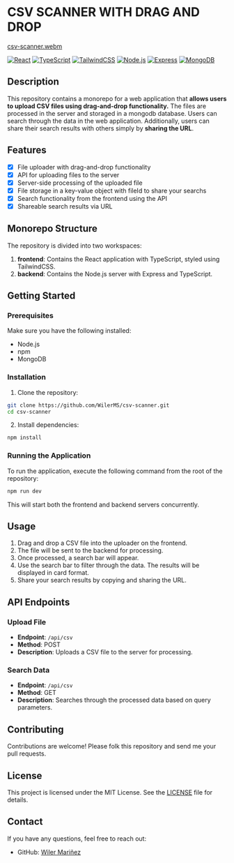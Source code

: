 # CSV SCANNER WITH DRAG AND DROP

[csv-scanner.webm](https://github.com/WilerMS/csv-scanner/assets/70902862/5ff932ca-9de1-4113-a897-e5ed15772224)

[![React](https://img.shields.io/badge/React-18.0.0-blue.svg)](https://reactjs.org/)
[![TypeScript](https://img.shields.io/badge/TypeScript-4.0.0-blue.svg)](https://www.typescriptlang.org/)
[![TailwindCSS](https://img.shields.io/badge/TailwindCSS-2.2.0-blue.svg)](https://tailwindcss.com/)
[![Node.js](https://img.shields.io/badge/Node.js-14.17.0-green.svg)](https://nodejs.org/)
[![Express](https://img.shields.io/badge/Express-4.17.1-green.svg)](https://expressjs.com/)
[![MongoDB](https://img.shields.io/badge/MongoDB-4.4.0-green.svg)](https://www.mongodb.com/)

## Description

This repository contains a monorepo for a web application that **allows users to upload CSV files using drag-and-drop functionality.** The files are processed in the server and storaged in a mongodb database. Users can search through the data in the web application. Additionally, users can share their search results with others simply by **sharing the URL**.

## Features

- [x] File uploader with drag-and-drop functionality
- [x] API for uploading files to the server
- [x] Server-side processing of the uploaded file
- [x] File storage in a key-value object with fileId to share your searchs
- [x] Search functionality from the frontend using the API
- [x] Shareable search results via URL

## Monorepo Structure

The repository is divided into two workspaces:
1. **frontend**: Contains the React application with TypeScript, styled using TailwindCSS.
2. **backend**: Contains the Node.js server with Express and TypeScript.

## Getting Started

### Prerequisites

Make sure you have the following installed:
- Node.js
- npm
- MongoDB

### Installation

1. Clone the repository:
```bash
git clone https://github.com/WilerMS/csv-scanner.git
cd csv-scanner
```

2. Install dependencies:
```bash
npm install
```

### Running the Application

To run the application, execute the following command from the root of the repository:
```bash
npm run dev
```

This will start both the frontend and backend servers concurrently.

## Usage

1. Drag and drop a CSV file into the uploader on the frontend.
2. The file will be sent to the backend for processing.
3. Once processed, a search bar will appear.
4. Use the search bar to filter through the data. The results will be displayed in card format.
5. Share your search results by copying and sharing the URL.

## API Endpoints

### Upload File

- **Endpoint**: `/api/csv`
- **Method**: POST
- **Description**: Uploads a CSV file to the server for processing.

### Search Data

- **Endpoint**: `/api/csv`
- **Method**: GET
- **Description**: Searches through the processed data based on query parameters.

## Contributing

Contributions are welcome! Please folk this repository and send me your pull requests.

## License

This project is licensed under the MIT License. See the [LICENSE](LICENSE) file for details.

## Contact

If you have any questions, feel free to reach out:

- GitHub: [Wiler Mariñez](https://github.com/wilerms)

